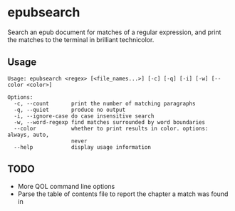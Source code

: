 # epubsearch

Search an epub document for matches of a regular expression, and print
the matches to the terminal in brilliant technicolor.

## Usage 

```
Usage: epubsearch <regex> [<file_names...>] [-c] [-q] [-i] [-w] [--color <color>]

Options:
  -c, --count       print the number of matching paragraphs
  -q, --quiet       produce no output
  -i, --ignore-case do case insensitive search
  -w, --word-regexp find matches surrounded by word boundaries
  --color           whether to print results in color. options: always, auto,
                    never
  --help            display usage information
```

## TODO

* More QOL command line options
* Parse the table of contents file to report the chapter a match was found in

